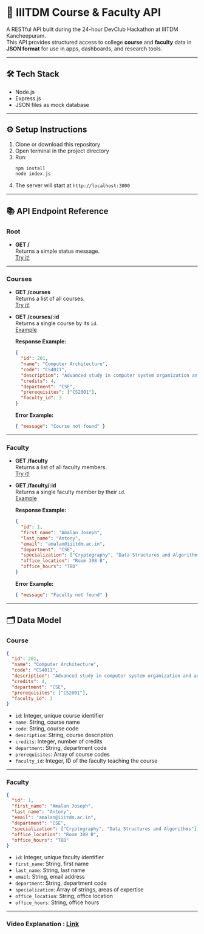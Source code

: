 # 📘 IIITDM Course & Faculty API

A RESTful API built during the 24-hour DevClub Hackathon at IIITDM Kancheepuram.  
This API provides structured access to college **course** and **faculty** data in **JSON format** for use in apps, dashboards, and research tools.

---

## 🛠️ Tech Stack

- Node.js
- Express.js
- JSON files as mock database

---

## ⚙️ Setup Instructions

1. Clone or download this repository
2. Open terminal in the project directory
3. Run:
   ```bash
   npm install
   node index.js
   ```
4. The server will start at `http://localhost:3000`

---

## 📚 API Endpoint Reference

### Root

- **GET /**  
  Returns a simple status message.  
  [Try it!](http://localhost:3000/)

---

### Courses

- **GET /courses**  
  Returns a list of all courses.  
  [Try it!](http://localhost:3000/courses)

- **GET /courses/:id**  
  Returns a single course by its `id`.  
  [Example](http://localhost:3000/courses/201)

  **Response Example:**
  ```json
  {
    "id": 201,
    "name": "Computer Architecture",
    "code": "CS4011",
    "description": "Advanced study in computer system organization and architecture.",
    "credits": 4,
    "department": "CSE",
    "prerequisites": ["CS2001"],
    "faculty_id": 3
  }
  ```

  **Error Example:**
  ```json
  { "message": "Course not found" }
  ```

---

### Faculty

- **GET /faculty**  
  Returns a list of all faculty members.  
  [Try it!](http://localhost:3000/faculty)

- **GET /faculty/:id**  
  Returns a single faculty member by their `id`.  
  [Example](http://localhost:3000/faculty/1)

  **Response Example:**
  ```json
  {
    "id": 1,
    "first_name": "Amalan Joseph",
    "last_name": "Antony",
    "email": "amalan@iiitdm.ac.in",
    "department": "CSE",
    "specialization": ["Cryptography", "Data Structures and Algorithms"],
    "office_location": "Room 308 B",
    "office_hours": "TBD"
  }
  ```

  **Error Example:**
  ```json
  { "message": "Faculty not found" }
  ```

---

## 🗂️ Data Model

### Course

```json
{
  "id": 201,
  "name": "Computer Architecture",
  "code": "CS4011",
  "description": "Advanced study in computer system organization and architecture.",
  "credits": 4,
  "department": "CSE",
  "prerequisites": ["CS2001"],
  "faculty_id": 3
}
```

- `id`: Integer, unique course identifier
- `name`: String, course name
- `code`: String, course code
- `description`: String, course description
- `credits`: Integer, number of credits
- `department`: String, department code
- `prerequisites`: Array of course codes
- `faculty_id`: Integer, ID of the faculty teaching the course

---

### Faculty

```json
{
  "id": 1,
  "first_name": "Amalan Joseph",
  "last_name": "Antony",
  "email": "amalan@iiitdm.ac.in",
  "department": "CSE",
  "specialization": ["Cryptography", "Data Structures and Algorithms"],
  "office_location": "Room 308 B",
  "office_hours": "TBD"
}
```

- `id`: Integer, unique faculty identifier
- `first_name`: String, first name
- `last_name`: String, last name
- `email`: String, email address
- `department`: String, department code
- `specialization`: Array of strings, areas of expertise
- `office_location`: String, office location
- `office_hours`: String, office hours

---

### Video Explanation : [Link]([http://localhost:3000/faculty](https://drive.google.com/file/d/1jS_tNfZIECU1bNI_qf44q3YG1YlIREOo/view?usp=drive_link))

